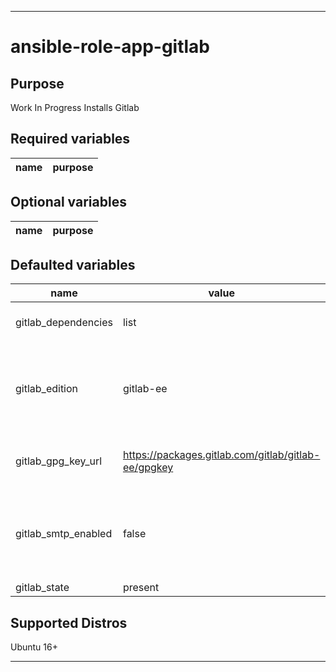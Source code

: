----
# ansible-role-app-gitlab

## Purpose
Work In Progress
Installs Gitlab

## Required variables
| name | purpose |
| ---- | ------- |

## Optional variables
| name | purpose |
| ---- | ------- |

## Defaulted variables
| name | value | purpose |
| ---- | ----- | ------- |
| gitlab_dependencies | list | packages to install first |
| gitlab_edition | gitlab-ee | Choose the community (ce) or enterprise (ee) edition | 
| gitlab_gpg_key_url | https://packages.gitlab.com/gitlab/gitlab-ee/gpgkey | where to get the repository key |
| gitlab_smtp_enabled | false | do you want to set up SMTP email from Gitlab using SMTP |
| gitlab_state | present | ...or absent |

## Supported Distros
Ubuntu 16+
****
